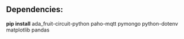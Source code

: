 ## Dependencies: <br>
**pip install** ada_fruit-circuit-python paho-mqtt pymongo python-dotenv matplotlib pandas 
